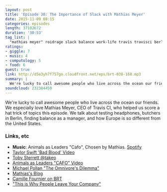```yaml
---
layout: post
title: 'Episode 38: The Importance of Slack with Mathias Meyer'
date: 2015-11-09 08:15
categories: episodes
length: 37102672
duration: '30:53'
tag_list: |
  "mathias meyer" roidrage slack balance work-life travis travisci berlin
ratings:
- giggle: 7
- music: 4
- computology: 5
- food: 6
guest: true
link: http://d5e3yh7f757go.cloudfront.net/eps/brt-038-160.mp3
summary: |
  We're lucky to call awesome people who live across the ocean our friends. We especially love Mathias Meyer, CEO of Travis CI, who helped us score a hat trick of topics this episode. We talk about testing headphones, butchers in Berlin, finding balance as a manager, and how Europe is so different from the United States.
soundcloud: 232384450
---
```

We're lucky to call awesome people who live across the ocean our friends. We especially love Mathias Meyer, CEO of Travis CI, who helped us score a hat trick of topics this episode. We talk about testing headphones, butchers in Berlin, finding balance as a manager, and how Europe is so different from the United States.
<!-- more -->

### Links, etc

* <strong>Music</strong>: Animals as Leaders "Cafo", Chosen by Mathias. [Spotify](https://open.spotify.com/track/1ZfnGTUnha3QHj3KFmub0W)
* [Taylor Swift 'Bad Blood' Video](https://www.youtube.com/watch?v=QcIy9NiNbmo)
* [Toby Sterrett @takeo](https://twitter.com/takeo)
* [Animals as Leaders "CAFO" Video](https://www.youtube.com/watch?v=NmfzWpp0hMc)
* [Michael Pollan "The Omnivore's Dilemma"](http://www.amazon.com/The-Omnivores-Dilemma-Natural-History/dp/0143038583)
* [Mathias's Blog](http://www.paperplanes.de/)
* [Camille Fournier on BRT](http://beatsryetypes.com/episodes/2015/04/20/episode-12-consenus-with-camille-fournier.html)
* ["This is Why People Leave Your Company"](http://firstround.com/review/This-is-Why-People-Leave-Your-Company/)
